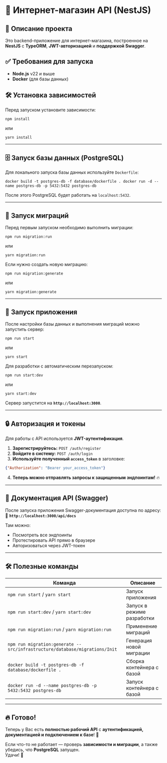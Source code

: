 # 🛒 Интернет-магазин API (NestJS)

## 🚀 Описание проекта
Это backend-приложение для интернет-магазина, построенное на **NestJS** с **TypeORM**, **JWT-авторизацией** и **поддержкой Swagger**.

## ✅ Требования для запуска
- **Node.js** v22 и выше
- **Docker** (для базы данных)

## 🛠 Установка зависимостей
Перед запуском установите зависимости:

```shell
npm install
```
или
```shell
yarn install
```

---

## 🗄 Запуск базы данных (PostgreSQL)
Для локального запуска базы данных используйте `Dockerfile`:

```shell
docker build -t postgres-db -f database/dockerfile . docker run -d --name postgres-db -p 5432:5432 postgres-db
```

После этого PostgreSQL будет работать на `localhost:5432`.

---

## 📜 Запуск миграций
Перед первым запуском необходимо выполнить миграции:

```shell
npm run migration:run
```
или
```shell
yarn migration:run
```


Если нужно создать новую миграцию:
```shell
npm run migration:generate
```
или 
```shell
yarn migration:generate
```

---

## 🚀 Запуск приложения
После настройки базы данных и выполнения миграций можно запустить сервер:

```shell
npm run start
```
или
```shell
yarn start
```

Для разработки с автоматическим перезапуском:

```shell
npm run start:dev
```
или
```shell
yarn start:dev
```

Сервер запустится на **`http://localhost:3000`**.

---

## 🔒 Авторизация и токены
Для работы с API используется **JWT-аутентификация**.
1. **Зарегистрируйтесь:** `POST /auth/register`
2. **Войдите в систему:** `POST /auth/login`
3. **Используйте полученный `access_token`** в заголовке:

```json
{"Authorization": "Bearer your_access_token"}
```
4. **Теперь можно отправлять запросы к защищенным эндпоинтам!** 🔥

---

## 📜 Документация API (Swagger)
После запуска приложения Swagger-документация доступна по адресу:  
📌 **`http://localhost:3000/api/docs`**

Там можно:
- Посмотреть все эндпоинты
- Протестировать API прямо в браузере
- Авторизоваться через JWT-токен

---

## 🛠 Полезные команды
| Команда                        | Описание |
|--------------------------------|---------------------------------|
| `npm run start` / `yarn start` | Запуск приложения |
| `npm run start:dev` / `yarn start:dev` | Запуск в режиме разработки |
| `npm run migration:run` / `yarn migration:run` | Применение миграций |
| `npm run migration:generate -- src/infrastructure/database/migrations/Init` | Генерация новой миграции |
| `docker build -t postgres-db -f database/dockerfile .` | Сборка контейнера с базой |
| `docker run -d --name postgres-db -p 5432:5432 postgres-db` | Запуск контейнера с базой |

---

## 🔥 Готово!
Теперь у Вас есть **полностью рабочий API** с **аутентификацией, документацией и подключением к базе**! 🚀

Если что-то не работает — проверь **зависимости и миграции**, а также убедись, что **PostgreSQL** запущен.  
Удачи! 🎉
